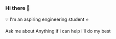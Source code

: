 ### Hi there 👋

:bulb: I'm an aspiring engineering student :star:

 Ask me about Anything if i can help i'll do my best 
